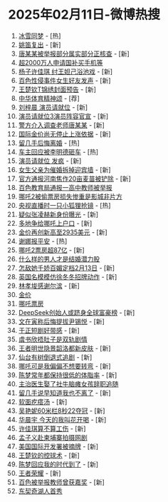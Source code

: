 # 2025年02月11日-微博热搜

1. [冰雪同梦](https://s.weibo.com/weibo?q=%23%E5%86%B0%E9%9B%AA%E5%90%8C%E6%A2%A6%23&Refer=new_time) - [热]
2. [姚笛复出](https://s.weibo.com/weibo?q=%E5%A7%9A%E7%AC%9B%E5%A4%8D%E5%87%BA&t=31&band_rank=1&Refer=top) - [新]
3. [唐某某被举报部分属实部分正核查](https://s.weibo.com/weibo?q=%23%E5%94%90%E6%9F%90%E6%9F%90%E8%A2%AB%E4%B8%BE%E6%8A%A5%E9%83%A8%E5%88%86%E5%B1%9E%E5%AE%9E%E9%83%A8%E5%88%86%E6%AD%A3%E6%A0%B8%E6%9F%A5%23&t=31&band_rank=2&Refer=top) - [新]
4. [超2000万人申请国补买手机等](https://s.weibo.com/weibo?q=%23%E8%B6%852000%E4%B8%87%E4%BA%BA%E7%94%B3%E8%AF%B7%E5%9B%BD%E8%A1%A5%E4%B9%B0%E6%89%8B%E6%9C%BA%E7%AD%89%23&t=31&band_rank=3&Refer=top)
5. [杨子许佳琪 纣王妲己浴池戏](https://s.weibo.com/weibo?q=%E6%9D%A8%E5%AD%90%E8%AE%B8%E4%BD%B3%E7%90%AA%20%E7%BA%A3%E7%8E%8B%E5%A6%B2%E5%B7%B1%E6%B5%B4%E6%B1%A0%E6%88%8F&t=31&band_rank=4&Refer=top) - [新]
6. [百色性侵事件女生好友发声](https://s.weibo.com/weibo?q=%23%E7%99%BE%E8%89%B2%E6%80%A7%E4%BE%B5%E4%BA%8B%E4%BB%B6%E5%A5%B3%E7%94%9F%E5%A5%BD%E5%8F%8B%E5%8F%91%E5%A3%B0%23&t=31&band_rank=5&Refer=top) - [新]
7. [王楚钦T锦绣封面预告](https://s.weibo.com/weibo?q=%23%E7%8E%8B%E6%A5%9A%E9%92%A6T%E9%94%A6%E7%BB%A3%E5%B0%81%E9%9D%A2%E9%A2%84%E5%91%8A%23&t=31&band_rank=6&Refer=top) - [新]
8. [中华体育精神颂](https://s.weibo.comjavascript:void(0);) - [荐]
9. [刘梓晨 演员请就位](https://s.weibo.com/weibo?q=%E5%88%98%E6%A2%93%E6%99%A8%20%E6%BC%94%E5%91%98%E8%AF%B7%E5%B0%B1%E4%BD%8D&t=31&band_rank=7&Refer=top) - [新]
10. [演员请就位3演员阵容官宣](https://s.weibo.com/weibo?q=%E6%BC%94%E5%91%98%E8%AF%B7%E5%B0%B1%E4%BD%8D3%E6%BC%94%E5%91%98%E9%98%B5%E5%AE%B9%E5%AE%98%E5%AE%A3&t=31&band_rank=8&Refer=top) - [新]
11. [警方介入调查老师唐某某](https://s.weibo.com/weibo?q=%23%E8%AD%A6%E6%96%B9%E4%BB%8B%E5%85%A5%E8%B0%83%E6%9F%A5%E8%80%81%E5%B8%88%E5%94%90%E6%9F%90%E6%9F%90%23&t=31&band_rank=9&Refer=top) - [新]
12. [国际金价尚无停止上涨依据](https://s.weibo.com/weibo?q=%23%E5%9B%BD%E9%99%85%E9%87%91%E4%BB%B7%E5%B0%9A%E6%97%A0%E5%81%9C%E6%AD%A2%E4%B8%8A%E6%B6%A8%E4%BE%9D%E6%8D%AE%23&t=31&band_rank=10&Refer=top) - [新]
13. [留几手后悔离婚](https://s.weibo.com/weibo?q=%23%E7%95%99%E5%87%A0%E6%89%8B%E5%90%8E%E6%82%94%E7%A6%BB%E5%A9%9A%23&t=31&band_rank=11&Refer=top) - [热]
14. [车主回应被李明德砸车](https://s.weibo.com/weibo?q=%23%E8%BD%A6%E4%B8%BB%E5%9B%9E%E5%BA%94%E8%A2%AB%E6%9D%8E%E6%98%8E%E5%BE%B7%E7%A0%B8%E8%BD%A6%23&t=31&band_rank=12&Refer=top) - [热]
15. [演员请就位 发疯](https://s.weibo.com/weibo?q=%E6%BC%94%E5%91%98%E8%AF%B7%E5%B0%B1%E4%BD%8D%20%E5%8F%91%E7%96%AF&t=31&band_rank=13&Refer=top) - [新]
16. [女生父亲为催婚拆掉迎宾墙](https://s.weibo.com/weibo?q=%23%E5%A5%B3%E7%94%9F%E7%88%B6%E4%BA%B2%E4%B8%BA%E5%82%AC%E5%A9%9A%E6%8B%86%E6%8E%89%E8%BF%8E%E5%AE%BE%E5%A2%99%23&t=31&band_rank=14&Refer=top) - [新]
17. [官方通报河南焦作20亩麦苗被铲除](https://s.weibo.com/weibo?q=%23%E5%AE%98%E6%96%B9%E9%80%9A%E6%8A%A5%E6%B2%B3%E5%8D%97%E7%84%A6%E4%BD%9C20%E4%BA%A9%E9%BA%A6%E8%8B%97%E8%A2%AB%E9%93%B2%E9%99%A4%23&t=31&band_rank=15&Refer=top) - [新]
18. [百色教育局通报一高中教师被举报](https://s.weibo.com/weibo?q=%23%E7%99%BE%E8%89%B2%E6%95%99%E8%82%B2%E5%B1%80%E9%80%9A%E6%8A%A5%E4%B8%80%E9%AB%98%E4%B8%AD%E6%95%99%E5%B8%88%E8%A2%AB%E4%B8%BE%E6%8A%A5%23&t=31&band_rank=16&Refer=top)
19. [哪吒2被偷票房损失惨重是影城非片方](https://s.weibo.com/weibo?q=%23%E5%93%AA%E5%90%922%E8%A2%AB%E5%81%B7%E7%A5%A8%E6%88%BF%E6%8D%9F%E5%A4%B1%E6%83%A8%E9%87%8D%E6%98%AF%E5%BD%B1%E5%9F%8E%E9%9D%9E%E7%89%87%E6%96%B9%23&t=31&band_rank=17&Refer=top)
20. [央视直播时一只小狐狸抢镜](https://s.weibo.com/weibo?q=%23%E5%A4%AE%E8%A7%86%E7%9B%B4%E6%92%AD%E6%97%B6%E4%B8%80%E5%8F%AA%E5%B0%8F%E7%8B%90%E7%8B%B8%E6%8A%A2%E9%95%9C%23&t=31&band_rank=18&Refer=top) - [热]
21. [疑似张凌赫新身份曝光](https://s.weibo.com/weibo?q=%23%E7%96%91%E4%BC%BC%E5%BC%A0%E5%87%8C%E8%B5%AB%E6%96%B0%E8%BA%AB%E4%BB%BD%E6%9B%9D%E5%85%89%23&t=31&band_rank=19&Refer=top) - [新]
22. [多地争给哪吒上户口](https://s.weibo.com/weibo?q=%23%E5%A4%9A%E5%9C%B0%E4%BA%89%E7%BB%99%E5%93%AA%E5%90%92%E4%B8%8A%E6%88%B7%E5%8F%A3%23&t=31&band_rank=20&Refer=top) - [新]
23. [金价再创新高至2935美元](https://s.weibo.com/weibo?q=%23%E9%87%91%E4%BB%B7%E5%86%8D%E5%88%9B%E6%96%B0%E9%AB%98%E8%87%B32935%E7%BE%8E%E5%85%83%23&t=31&band_rank=21&Refer=top) - [新]
24. [谢娜报平安](https://s.weibo.com/weibo?q=%23%E8%B0%A2%E5%A8%9C%E6%8A%A5%E5%B9%B3%E5%AE%89%23&t=31&band_rank=22&Refer=top) - [热]
25. [哪吒2票房超87亿](https://s.weibo.com/weibo?q=%23%E5%93%AA%E5%90%922%E7%A5%A8%E6%88%BF%E8%B6%8587%E4%BA%BF%23&t=31&band_rank=23&Refer=top) - [新]
26. [什么样的男人才是结婚潜力股](https://s.weibo.com/weibo?q=%E4%BB%80%E4%B9%88%E6%A0%B7%E7%9A%84%E7%94%B7%E4%BA%BA%E6%89%8D%E6%98%AF%E7%BB%93%E5%A9%9A%E6%BD%9C%E5%8A%9B%E8%82%A1&t=31&band_rank=24&Refer=top)
27. [怎敌她千娇百媚定档2月13日](https://s.weibo.com/weibo?q=%23%E6%80%8E%E6%95%8C%E5%A5%B9%E5%8D%83%E5%A8%87%E7%99%BE%E5%AA%9A%E5%AE%9A%E6%A1%A32%E6%9C%8813%E6%97%A5%23&t=31&band_rank=25&Refer=top) - [新]
28. [英国名模模仿徐冬冬招牌动作](https://s.weibo.com/weibo?q=%E8%8B%B1%E5%9B%BD%E5%90%8D%E6%A8%A1%E6%A8%A1%E4%BB%BF%E5%BE%90%E5%86%AC%E5%86%AC%E6%8B%9B%E7%89%8C%E5%8A%A8%E4%BD%9C&t=31&band_rank=26&Refer=top) - [新]
29. [林孝埈感谢尔滨](https://s.weibo.com/weibo?q=%23%E6%9E%97%E5%AD%9D%E5%9F%88%E6%84%9F%E8%B0%A2%E5%B0%94%E6%BB%A8%23&t=31&band_rank=27&Refer=top) - [新]
30. [金价](https://s.weibo.com/weibo?q=%E9%87%91%E4%BB%B7&t=31&band_rank=28&Refer=top)
31. [哪吒票房](https://s.weibo.com/weibo?q=%E5%93%AA%E5%90%92%E7%A5%A8%E6%88%BF&t=31&band_rank=29&Refer=top)
32. [DeepSeek创始人或跻身全球富豪榜](https://s.weibo.com/weibo?q=%23DeepSeek%E5%88%9B%E5%A7%8B%E4%BA%BA%E6%88%96%E8%B7%BB%E8%BA%AB%E5%85%A8%E7%90%83%E5%AF%8C%E8%B1%AA%E6%A6%9C%23&t=31&band_rank=30&Refer=top) - [新]
33. [文在寅称后悔提拔尹锡悦](https://s.weibo.com/weibo?q=%23%E6%96%87%E5%9C%A8%E5%AF%85%E7%A7%B0%E5%90%8E%E6%82%94%E6%8F%90%E6%8B%94%E5%B0%B9%E9%94%A1%E6%82%A6%23&t=31&band_rank=31&Refer=top) - [新]
34. [于正短剧好带感](https://s.weibo.com/weibo?q=%E4%BA%8E%E6%AD%A3%E7%9F%AD%E5%89%A7%E5%A5%BD%E5%B8%A6%E6%84%9F&t=31&band_rank=32&Refer=top) - [新]
35. [虞书欣捂肚子是双轨剧情](https://s.weibo.com/weibo?q=%23%E8%99%9E%E4%B9%A6%E6%AC%A3%E6%8D%82%E8%82%9A%E5%AD%90%E6%98%AF%E5%8F%8C%E8%BD%A8%E5%89%A7%E6%83%85%23&t=31&band_rank=33&Refer=top)
36. [王者明世隐景韶洛都新皮肤](https://s.weibo.com/weibo?q=%23%E7%8E%8B%E8%80%85%E6%98%8E%E4%B8%96%E9%9A%90%E6%99%AF%E9%9F%B6%E6%B4%9B%E9%83%BD%E6%96%B0%E7%9A%AE%E8%82%A4%23&t=31&band_rank=34&Refer=top) - [新]
37. [仙台有树倒退式追剧](https://s.weibo.com/weibo?q=%E4%BB%99%E5%8F%B0%E6%9C%89%E6%A0%91%E5%80%92%E9%80%80%E5%BC%8F%E8%BF%BD%E5%89%A7&t=31&band_rank=35&Refer=top) - [新]
38. [哪吒可是我偏偏不想要转弯](https://s.weibo.com/weibo?q=%E5%93%AA%E5%90%92%E5%8F%AF%E6%98%AF%E6%88%91%E5%81%8F%E5%81%8F%E4%B8%8D%E6%83%B3%E8%A6%81%E8%BD%AC%E5%BC%AF&t=31&band_rank=36&Refer=top) - [新]
39. [陈梦常年都保持很低的体脂率](https://s.weibo.com/weibo?q=%23%E9%99%88%E6%A2%A6%E5%B8%B8%E5%B9%B4%E9%83%BD%E4%BF%9D%E6%8C%81%E5%BE%88%E4%BD%8E%E7%9A%84%E4%BD%93%E8%84%82%E7%8E%87%23&t=31&band_rank=37&Refer=top) - [新]
40. [主治医生娶了社牛脑瘫女孩辞职追随](https://s.weibo.com/weibo?q=%23%E4%B8%BB%E6%B2%BB%E5%8C%BB%E7%94%9F%E5%A8%B6%E4%BA%86%E7%A4%BE%E7%89%9B%E8%84%91%E7%98%AB%E5%A5%B3%E5%AD%A9%E8%BE%9E%E8%81%8C%E8%BF%BD%E9%9A%8F%23&t=31&band_rank=38&Refer=top)
41. [留几手说早知道我也不离了](https://s.weibo.com/weibo?q=%23%E7%95%99%E5%87%A0%E6%89%8B%E8%AF%B4%E6%97%A9%E7%9F%A5%E9%81%93%E6%88%91%E4%B9%9F%E4%B8%8D%E7%A6%BB%E4%BA%86%23&t=31&band_rank=39&Refer=top) - [新]
42. [软面疙瘩汤](https://s.weibo.com/weibo?q=%E8%BD%AF%E9%9D%A2%E7%96%99%E7%98%A9%E6%B1%A4&t=31&band_rank=40&Refer=top) - [新]
43. [吴艳妮60米栏8秒22夺冠](https://s.weibo.com/weibo?q=%23%E5%90%B4%E8%89%B3%E5%A6%AE60%E7%B1%B3%E6%A0%8F8%E7%A7%9222%E5%A4%BA%E5%86%A0%23&t=31&band_rank=41&Refer=top) - [新]
44. [华晨宇 今天的我叫花开喝](https://s.weibo.com/weibo?q=%E5%8D%8E%E6%99%A8%E5%AE%87%20%E4%BB%8A%E5%A4%A9%E7%9A%84%E6%88%91%E5%8F%AB%E8%8A%B1%E5%BC%80%E5%96%9D&t=31&band_rank=42&Refer=top) - [新]
45. [许佳琪算不算工伤](https://s.weibo.com/weibo?q=%E8%AE%B8%E4%BD%B3%E7%90%AA%E7%AE%97%E4%B8%8D%E7%AE%97%E5%B7%A5%E4%BC%A4&t=31&band_rank=43&Refer=top) - [新]
46. [孟子义赴柬埔寨拍摄网剧](https://s.weibo.com/weibo?q=%23%E5%AD%9F%E5%AD%90%E4%B9%89%E8%B5%B4%E6%9F%AC%E5%9F%94%E5%AF%A8%E6%8B%8D%E6%91%84%E7%BD%91%E5%89%A7%23&t=31&band_rank=44&Refer=top)
47. [美国国际开发署被摘牌](https://s.weibo.com/weibo?q=%23%E7%BE%8E%E5%9B%BD%E5%9B%BD%E9%99%85%E5%BC%80%E5%8F%91%E7%BD%B2%E8%A2%AB%E6%91%98%E7%89%8C%23&t=31&band_rank=45&Refer=top) - [新]
48. [王楚钦的控球术](https://s.weibo.com/weibo?q=%23%E7%8E%8B%E6%A5%9A%E9%92%A6%E7%9A%84%E6%8E%A7%E7%90%83%E6%9C%AF%23&t=31&band_rank=46&Refer=top) - [新]
49. [陈梦回应我的时代到了](https://s.weibo.com/weibo?q=%23%E9%99%88%E6%A2%A6%E5%9B%9E%E5%BA%94%E6%88%91%E7%9A%84%E6%97%B6%E4%BB%A3%E5%88%B0%E4%BA%86%23&t=31&band_rank=47&Refer=top) - [新]
50. [王者荣耀](https://s.weibo.com/weibo?q=%E7%8E%8B%E8%80%85%E8%8D%A3%E8%80%80&t=31&band_rank=48&Refer=top) - [新]
51. [百色被举报教师曾获嘉奖](https://s.weibo.com/weibo?q=%23%E7%99%BE%E8%89%B2%E8%A2%AB%E4%B8%BE%E6%8A%A5%E6%95%99%E5%B8%88%E6%9B%BE%E8%8E%B7%E5%98%89%E5%A5%96%23&t=31&band_rank=49&Refer=top) - [新]
52. [东契奇湖人首秀](https://s.weibo.com/weibo?q=%23%E4%B8%9C%E5%A5%91%E5%A5%87%E6%B9%96%E4%BA%BA%E9%A6%96%E7%A7%80%23&t=31&band_rank=50&Refer=top)
